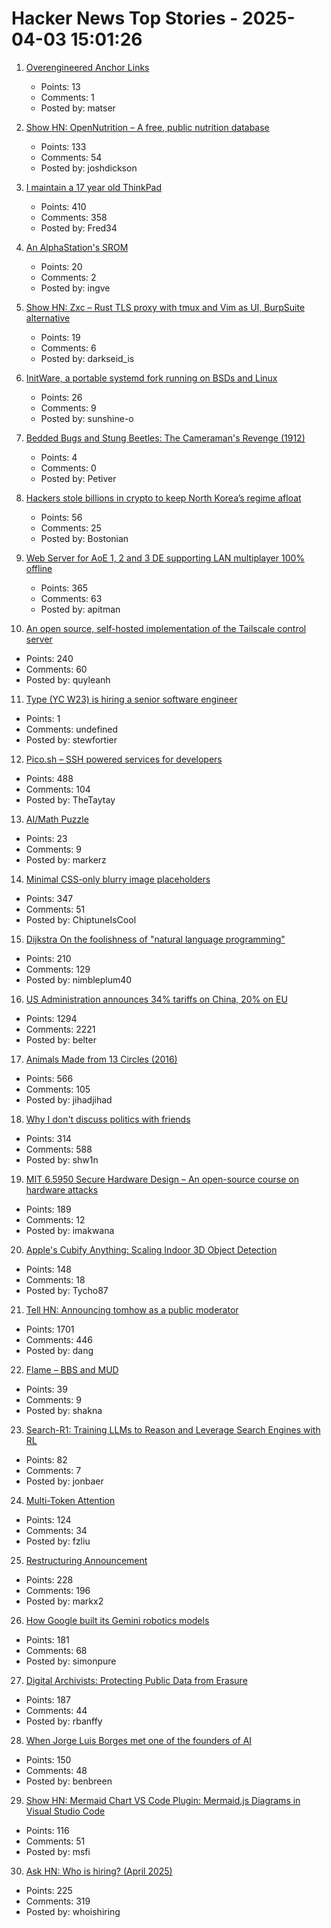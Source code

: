 # Hacker News Top Stories - 2025-04-03 15:01:26

1. [Overengineered Anchor Links](https://thirty-five.com/overengineered-anchoring)
   - Points: 13
   - Comments: 1
   - Posted by: matser

2. [Show HN: OpenNutrition – A free, public nutrition database](https://www.opennutrition.app/search)
   - Points: 133
   - Comments: 54
   - Posted by: joshdickson

3. [I maintain a 17 year old ThinkPad](https://pilledtexts.com/why-i-use-a-17-year-old-thinkpad/)
   - Points: 410
   - Comments: 358
   - Posted by: Fred34

4. [An AlphaStation's SROM](https://thejpster.org.uk/blog/blog-2025-03-30/)
   - Points: 20
   - Comments: 2
   - Posted by: ingve

5. [Show HN: Zxc – Rust TLS proxy with tmux and Vim as UI, BurpSuite alternative](https://github.com/hail-hydrant/zxc)
   - Points: 19
   - Comments: 6
   - Posted by: darkseid_is

6. [InitWare, a portable systemd fork running on BSDs and Linux](https://github.com/InitWare/InitWare)
   - Points: 26
   - Comments: 9
   - Posted by: sunshine-o

7. [Bedded Bugs and Stung Beetles: The Cameraman's Revenge (1912)](https://publicdomainreview.org/collection/cameramans-revenge/)
   - Points: 4
   - Comments: 0
   - Posted by: Petiver

8. [Hackers stole billions in crypto to keep North Korea’s regime afloat](https://www.wsj.com/world/asia/north-korea-cryptocurrency-580d7d3f)
   - Points: 56
   - Comments: 25
   - Posted by: Bostonian

9. [Web Server for AoE 1, 2 and 3 DE supporting LAN multiplayer 100% offline](https://github.com/luskaner/ageLANServer)
   - Points: 365
   - Comments: 63
   - Posted by: apitman

10. [An open source, self-hosted implementation of the Tailscale control server](https://github.com/juanfont/headscale)
   - Points: 240
   - Comments: 60
   - Posted by: quyleanh

11. [Type (YC W23) is hiring a senior software engineer](https://www.ycombinator.com/companies/type/jobs/m3GcN1t-senior-software-engineer)
   - Points: 1
   - Comments: undefined
   - Posted by: stewfortier

12. [Pico.sh – SSH powered services for developers](https://pico.sh/)
   - Points: 488
   - Comments: 104
   - Posted by: TheTaytay

13. [AI/Math Puzzle](https://aggressivelyparaphrasing.me/2025/03/31/can-you-solve-this-ai-math-puzzle-and-get-a-prize-i-couldnt/)
   - Points: 23
   - Comments: 9
   - Posted by: markerz

14. [Minimal CSS-only blurry image placeholders](https://leanrada.com/notes/css-only-lqip/)
   - Points: 347
   - Comments: 51
   - Posted by: ChiptuneIsCool

15. [Dijkstra On the foolishness of "natural language programming"](https://www.cs.utexas.edu/~EWD/transcriptions/EWD06xx/EWD667.html)
   - Points: 210
   - Comments: 129
   - Posted by: nimbleplum40

16. [US Administration announces 34% tariffs on China, 20% on EU](https://www.bbc.com/news/live/c1dr7vy39eet)
   - Points: 1294
   - Comments: 2221
   - Posted by: belter

17. [Animals Made from 13 Circles (2016)](https://www.dorithegiant.com/2016/05/13-animals-made-from-13-circles.html)
   - Points: 566
   - Comments: 105
   - Posted by: jihadjihad

18. [Why I don't discuss politics with friends](https://shwin.co/blog/why-i-dont-discuss-politics-with-friends)
   - Points: 314
   - Comments: 588
   - Posted by: shw1n

19. [MIT 6.5950 Secure Hardware Design – An open-source course on hardware attacks](https://shd.mit.edu/home/)
   - Points: 189
   - Comments: 12
   - Posted by: imakwana

20. [Apple's Cubify Anything: Scaling Indoor 3D Object Detection](https://github.com/apple/ml-cubifyanything)
   - Points: 148
   - Comments: 18
   - Posted by: Tycho87

21. [Tell HN: Announcing tomhow as a public moderator](undefined)
   - Points: 1701
   - Comments: 446
   - Posted by: dang

22. [Flame – BBS and MUD](https://www.ucc.asn.au/services/flame.ucc)
   - Points: 39
   - Comments: 9
   - Posted by: shakna

23. [Search-R1: Training LLMs to Reason and Leverage Search Engines with RL](https://arxiv.org/abs/2503.09516)
   - Points: 82
   - Comments: 7
   - Posted by: jonbaer

24. [Multi-Token Attention](https://arxiv.org/abs/2504.00927)
   - Points: 124
   - Comments: 34
   - Posted by: fzliu

25. [Restructuring Announcement](https://automattic.com/2025/04/02/restructuring-announcement/)
   - Points: 228
   - Comments: 196
   - Posted by: markx2

26. [How Google built its Gemini robotics models](https://blog.google/products/gemini/how-we-built-gemini-robotics/)
   - Points: 181
   - Comments: 68
   - Posted by: simonpure

27. [Digital Archivists: Protecting Public Data from Erasure](https://spectrum.ieee.org/digital-archive)
   - Points: 187
   - Comments: 44
   - Posted by: rbanffy

28. [When Jorge Luis Borges met one of the founders of AI](https://resobscura.substack.com/p/when-jorge-luis-borges-met-one-of)
   - Points: 150
   - Comments: 48
   - Posted by: benbreen

29. [Show HN: Mermaid Chart VS Code Plugin: Mermaid.js Diagrams in Visual Studio Code](https://docs.mermaidchart.com/blog/posts/mermaid-chart-vs-code-plugin-create-and-edit-mermaid-js-diagrams-in-visual-studio-code)
   - Points: 116
   - Comments: 51
   - Posted by: msfi

30. [Ask HN: Who is hiring? (April 2025)](undefined)
   - Points: 225
   - Comments: 319
   - Posted by: whoishiring

